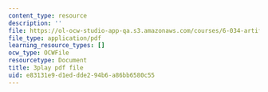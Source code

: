 ```yaml
---
content_type: resource
description: ''
file: https://ol-ocw-studio-app-qa.s3.amazonaws.com/courses/6-034-artificial-intelligence-fall-2010/e83131e9d1eddde294b6a86bb6580c55_hM2EAvMkhtk.pdf
file_type: application/pdf
learning_resource_types: []
ocw_type: OCWFile
resourcetype: Document
title: 3play pdf file
uid: e83131e9-d1ed-dde2-94b6-a86bb6580c55
---
```

